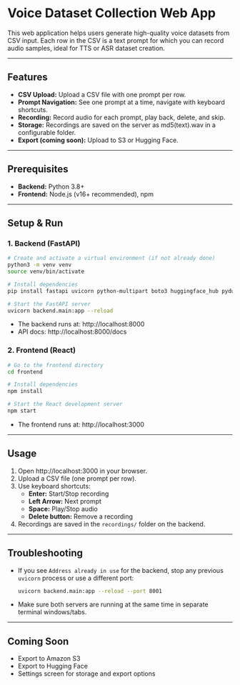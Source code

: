 # Voice Dataset Collection Web App

This web application helps users generate high-quality voice datasets from CSV input. Each row in the CSV is a text prompt for which you can record audio samples, ideal for TTS or ASR dataset creation.

---

## Features
- **CSV Upload:** Upload a CSV file with one prompt per row.
- **Prompt Navigation:** See one prompt at a time, navigate with keyboard shortcuts.
- **Recording:** Record audio for each prompt, play back, delete, and skip.
- **Storage:** Recordings are saved on the server as md5(text).wav in a configurable folder.
- **Export (coming soon):** Upload to S3 or Hugging Face.

---

## Prerequisites
- **Backend:** Python 3.8+
- **Frontend:** Node.js (v16+ recommended), npm

---

## Setup & Run

### 1. Backend (FastAPI)

```bash
# Create and activate a virtual environment (if not already done)
python3 -m venv venv
source venv/bin/activate

# Install dependencies
pip install fastapi uvicorn python-multipart boto3 huggingface_hub pydub

# Start the FastAPI server
uvicorn backend.main:app --reload
```
- The backend runs at: http://localhost:8000
- API docs: http://localhost:8000/docs

### 2. Frontend (React)

```bash
# Go to the frontend directory
cd frontend

# Install dependencies
npm install

# Start the React development server
npm start
```
- The frontend runs at: http://localhost:3000

---

## Usage
1. Open http://localhost:3000 in your browser.
2. Upload a CSV file (one prompt per row).
3. Use keyboard shortcuts:
   - **Enter:** Start/Stop recording
   - **Left Arrow:** Next prompt
   - **Space:** Play/Stop audio
   - **Delete button:** Remove a recording
4. Recordings are saved in the `recordings/` folder on the backend.

---

## Troubleshooting
- If you see `Address already in use` for the backend, stop any previous `uvicorn` process or use a different port:
  ```bash
  uvicorn backend.main:app --reload --port 8001
  ```
- Make sure both servers are running at the same time in separate terminal windows/tabs.

---

## Coming Soon
- Export to Amazon S3
- Export to Hugging Face
- Settings screen for storage and export options 